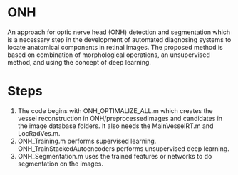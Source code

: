 # ONH
An approach for optic nerve head (ONH) detection and segmentation which is a necessary step in the development of automated diagnosing systems to locate anatomical components in retinal images. The proposed method is based on combination of morphological operations, an unsupervised method, and using the concept of deep learning. 

# Steps
1) The code begins with ONH_OPTIMALIZE_ALL.m which creates the vessel reconstruction in ONH/preprocessedImages and candidates in the image database folders. It also needs the MainVesselRT.m and LocRadVes.m. 
2) ONH_Training.m performs supervised learning. ONH_TrainStackedAutoencoders performs unsupervised deep learning.
3) ONH_Segmentation.m uses the trained features or networks to do segmentation on the images. 
